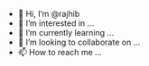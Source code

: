 
- 👋 Hi, I’m @rajhib
- 👀 I’m interested in ...
- 🌱 I’m currently learning ...
- 💞️ I’m looking to collaborate on ...
- 📫 How to reach me ...

<!---
rajhib/rajhib is a ✨ special ✨ repository because its `README.md` (this file) appears on your GitHub profile.
You can click the Preview link to take a look at your changes.
--->


